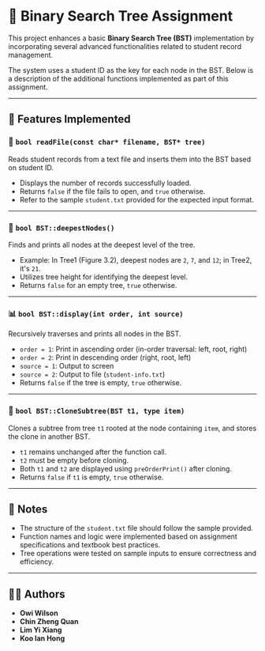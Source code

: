 # 🌳 Binary Search Tree Assignment

This project enhances a basic **Binary Search Tree (BST)** implementation by incorporating several advanced functionalities related to student record management.

The system uses a student ID as the key for each node in the BST. Below is a description of the additional functions implemented as part of this assignment.

---

## 📂 Features Implemented

### 📄 `bool readFile(const char* filename, BST* tree)`
Reads student records from a text file and inserts them into the BST based on student ID.  
- Displays the number of records successfully loaded.  
- Returns `false` if the file fails to open, and `true` otherwise.  
- Refer to the sample `student.txt` provided for the expected input format.

---

### 🌿 `bool BST::deepestNodes()`
Finds and prints all nodes at the deepest level of the tree.  
- Example: In Tree1 (Figure 3.2), deepest nodes are `2`, `7`, and `12`; in Tree2, it's `21`.  
- Utilizes tree height for identifying the deepest level.  
- Returns `false` for an empty tree, `true` otherwise.

---

### 📊 `bool BST::display(int order, int source)`
Recursively traverses and prints all nodes in the BST.

- `order = 1`: Print in ascending order (in-order traversal: left, root, right)  
- `order = 2`: Print in descending order (right, root, left)  
- `source = 1`: Output to screen  
- `source = 2`: Output to file (`student-info.txt`)  
- Returns `false` if the tree is empty, `true` otherwise.

---

### 🌱 `bool BST::CloneSubtree(BST t1, type item)`
Clones a subtree from tree `t1` rooted at the node containing `item`, and stores the clone in another BST.

- `t1` remains unchanged after the function call.  
- `t2` must be empty before cloning.  
- Both `t1` and `t2` are displayed using `preOrderPrint()` after cloning.  
- Returns `false` if `t1` is empty, `true` otherwise.

---

## 📌 Notes

- The structure of the `student.txt` file should follow the sample provided.
- Function names and logic were implemented based on assignment specifications and textbook best practices.
- Tree operations were tested on sample inputs to ensure correctness and efficiency.

---

## 👨‍💻 Authors

- **Owi Wilson**
- **Chin Zheng Quan**
- **Lim Yi Xiang**
- **Koo Ian Hong**

